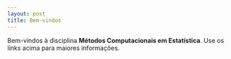 ```yaml
---
layout: post
title: Bem-vindos
---
```


Bem-vindos à disciplina **Métodos Computacionais em Estatística**. Use os links acima para maiores informações.
